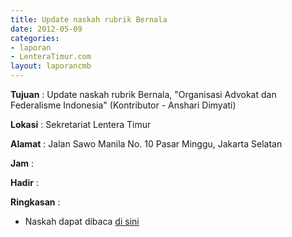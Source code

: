 ```yaml
---
title: Update naskah rubrik Bernala
date: 2012-05-09
categories:
- laporan
- LenteraTimur.com
layout: laporancmb
---
```



**Tujuan** : Update naskah rubrik Bernala, "Organisasi Advokat dan Federalisme Indonesia" (Kontributor - Anshari Dimyati) 

**Lokasi** : Sekretariat Lentera Timur 

**Alamat** : Jalan Sawo Manila No. 10 Pasar Minggu, Jakarta Selatan

**Jam** : 

**Hadir** :  


**Ringkasan** : 
* Naskah dapat dibaca [di sini](http://www.lenteratimur.com/2012/05/organisasi-advokat-dan-federalisme-indonesia/)
